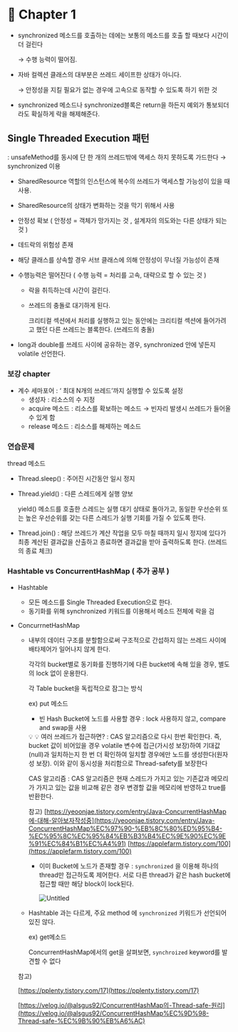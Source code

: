 # 🍒 Chapter 1

- synchronized 메소드를 호출하는 데에는 보통의 메소드를 호출 할 때보다 시간이 더 걸린다
    
    → 수행 능력이 떨어짐.
    
- 자바 컬렉션 클래스의 대부분은 쓰레드 세이프한 상태가 아니다.
    
    → 안정성을 지킬 필요가 없는 경우에 고속으로 동작할 수 있도록 하기 위한 것
    
- synchronized 메소드나 synchronized블록은 return을 하든지 예외가 통보되더라도 확실하게 락을 해제해준다.

## Single Threaded Execution 패턴

: unsafeMethod를 동시에 단 한 개의 쓰레드밖에 액세스 하지 못하도록 가드한다 → synchronized 이용

- SharedResource 역할의 인스턴스에 복수의 쓰레드가 액세스할 가능성이 있을 때 사용.
- SharedResource의 상태가 변화하는 것을 막기 위해서 사용
- 안정성 확보 ( 안정성 = 객체가 망가지는 것 , 설계자의 의도와는 다른 상태가 되는 것 )
- 데드락의 위험성 존재
- 해당 클래스를 상속할 경우 서브 클래스에 의해 안정성이 무너질 가능성이 존재
- 수행능력은 떨어진다 ( 수행 능력 = 처리를 고속, 대략으로 할 수 있는 것 )
    - 락을 취득하는데 시간이 걸린다.
    - 쓰레드의 충돌로 대기하게 된다.
        
        크리티컬 섹션에서 처리를 실행하고 있는 동안에는 크리티컬 섹션에 들어가려고 했던 다른 쓰레드는 블록한다. (쓰레드의 충돌)
        
- long과 double를 쓰레드 사이에 공유하는 경우, synchronized 안에 넣든지 volatile 선언한다.

### 보강 chapter

- 계수 세마포어 : ‘ 최대 N개의 쓰레드’까지 실행할 수 있도록 설정
    - 생성자 : 리소스의 수 지정
    - acquire 메소드 : 리소스를 확보하는 메소드 → 빈자리 발생시 쓰레드가 들어올 수 있게 함
    - release 메소드 : 리소스를 해제하는 메소드

### 연습문제

thread 메소드

- Thread.sleep() : 주어진 시간동안 일시 정지
- Thread.yield() : 다른 스레드에게 실행 양보
    
    yield() 메소드를 호출한 스레드는 실행 대기 상태로 돌아가고, 동일한 우선순위 또는 높은 우선순위를 갖는 다른 스레드가 실행 기회를 가질 수 있도록 한다. 
    
- Thread.join() : 해당 쓰레드가 계산 작업을 모두 마칠 때까지 일시 정지에 있다가 최종 계산된 결과값을 산출하고 종료하면 결과값을 받아 출력하도록 한다. (쓰레드의 종료 체크)

### Hashtable vs ConcurrentHashMap ( 추가 공부 )

- Hashtable
    - 모든 메소드를 Single Threaded Execution으로 한다.
    - 동기화를 위해 synchronized 키워드를 이용해서 메소드 전체에 락을 검
- ConcurrnetHashMap
    - 내부의 데이터 구조를 분할함으로써 구조적으로 간섭하지 않는 쓰레드 사이에 배타제어가 일어나지 않게 한다.
        
        각각의 bucket별로 동기화를 진행하기에 다른 bucket에 속해 있을 경우, 별도의 lock 없이 운용한다. 
        
        각 Table bucket을 독립적으로 잠그는 방식
        
        ex) put 메소드 
        
        - 빈 Hash Bucket에 노드를 사용할 경우 : lock 사용하지 않고, compare and swap을 사용
        
        <aside>
        💡 💡 여러 쓰레드가 접근하면? : CAS 알고리즘으로 다시 한번 확인한다. 
        즉, bucket 값이 비어있을 경우 volatile 변수에 접근(가시성 보장)하여 기대값(null)과 일치하는지 한 번 더 확인하여 일치할 경우에만 노드를 생성한다(원자성 보장). 이와 같이 동시성을 처리함으로 Thread-safety를 보장한다
        
        CAS 알고리즘 : CAS 알고리즘은 현재 스레드가 가지고 있는 기존값과 메모리가 가지고 있는 값을 비교해 같은 경우 변경할 값을 메모리에 반영하고 true를 반환한다. 
        
        참고)
        [https://yeoonjae.tistory.com/entry/Java-ConcurrentHashMap에-대해-알아보자작성중](https://yeoonjae.tistory.com/entry/Java-ConcurrentHashMap%EC%97%90-%EB%8C%80%ED%95%B4-%EC%95%8C%EC%95%84%EB%B3%B4%EC%9E%90%EC%9E%91%EC%84%B1%EC%A4%91)
        [https://applefarm.tistory.com/100](https://applefarm.tistory.com/100)
        
        </aside>
        
        - 이미 Bucket에 노드가 존재할 경우 : `synchronized` 을 이용해 하나의 thread만 접근하도록 제어한다. 서로 다른 thread가 같은 hash bucket에 접근할 때만 해당 block이 lock된다.
            
            ![Untitled](https://user-images.githubusercontent.com/68679529/231982558-a8c07559-a7cb-4523-9c40-3e599c91c5e4.png)
            
        
    - Hashtable 과는 다르게, 주요 method 에 `synchronized`  키워드가 선언되어 있진 않다.
        
        ex) get메소드
        
        ConcurrentHashMap에서의 get을 살펴보면, `synchroized` keyword를 발견할 수 없다
        
    참고)

    [https://pplenty.tistory.com/17](https://pplenty.tistory.com/17)
    
    [https://velog.io/@alsgus92/ConcurrentHashMap의-Thread-safe-원리](https://velog.io/@alsgus92/ConcurrentHashMap%EC%9D%98-Thread-safe-%EC%9B%90%EB%A6%AC)